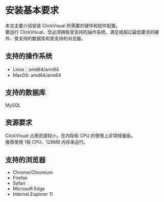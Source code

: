 # 安装基本要求
本文主要介绍安装 ClickVisual 所需要的硬件和软件配置。  
要运行 ClickVisual，您必须拥有受支持的操作系统、满足或超过最低要求的硬件、受支持的数据库和受支持的浏览器。

## 支持的操作系统
- Linux：amd64/arm64
- MacOS: amd64/arm64

## 支持的数据库
MySQL

## 资源要求
ClickVisual 占用资源较小，在内存和 CPU 的使用上非常轻量级。  
推荐使用 1核 CPU、128MB 内存来运行。

## 支持的浏览器
- Chrome/Chromium
- Firefox
- Safari
- Microsoft Edge
- Internet Explorer 11